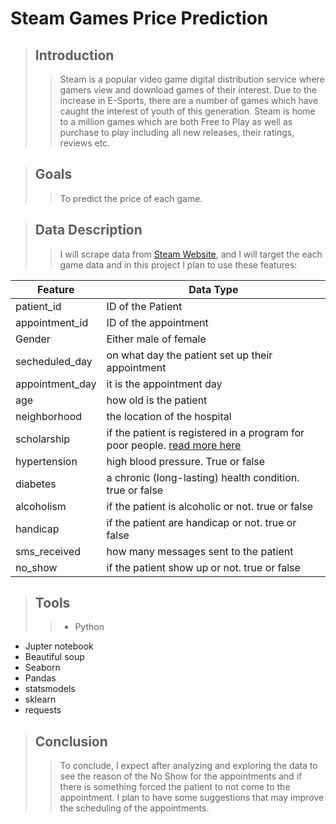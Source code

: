 # Steam Games Price Prediction 

> ## Introduction
>> Steam is a popular video game digital distribution service where gamers view and download games of their interest. Due to the increase in E-Sports, there are a number of games which have caught the interest of youth of this generation. Steam is home to a million games which are both Free to Play as well as purchase to play including all new releases, their ratings, reviews etc.


> ## Goals
>> To predict the price of each game.



> ## Data Description
>> I will scrape data from [Steam Website](https://store.steampowered.com/search/?term=), and I will target the each game data and in this project I plan to use these features:


 | Feature  |  Data Type |
 | ------------- | ------------- |
 | patient_id  | ID of the Patient |
 | appointment_id  | ID of the appointment |
 | Gender | Either male of female |
 | secheduled_day | on what day the patient set up their appointment |
 | appointment_day | it is the appointment day |
 | age | how old is the patient |
 | neighborhood |  the location of the hospital |
 | scholarship | if the patient is registered in a program for poor people. [read more here](https://en.wikipedia.org/wiki/Bolsa_Fam%C3%ADlia) |
 | hypertension | high blood pressure. True or false |
 | diabetes | a chronic (long-lasting) health condition. true or false |
 | alcoholism | if the patient is alcoholic or not. true or false |
 | handicap | if the patient are handicap or not. true or false |
 | sms_received | how many messages sent to the patient |
 | no_show | if the patient show up or not. true or false |
 
 > ## Tools
 >> - Python
- Jupter notebook
- Beautiful soup
- Seaborn
- Pandas
- statsmodels
- sklearn
- requests

> ## Conclusion
>> To conclude, I expect after analyzing and exploring the data to see the reason of the No Show for the appointments and if there is something forced the patient to not come to the appointment. I plan to have some suggestions that may improve the scheduling of the appointments.


